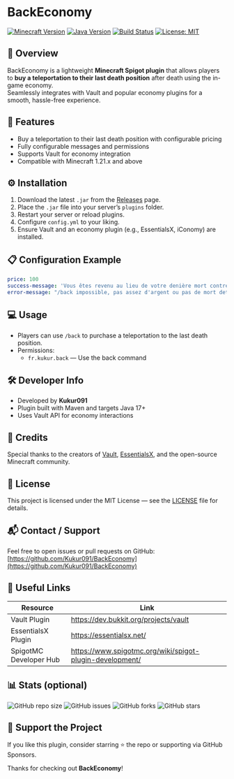 # BackEconomy

[![Minecraft Version](https://img.shields.io/badge/Minecraft-1.20.x-green?style=for-the-badge)](https://minecraft.net) 
[![Java Version](https://img.shields.io/badge/Java-17-blue?style=for-the-badge)](https://www.java.com/en/) 
[![Build Status](https://img.shields.io/github/actions/workflow/status/Kukur091/BackEconomy/maven.yml?branch=main&style=for-the-badge)](https://github.com/Kukur091/BackEconomy/actions)
[![License: MIT](https://img.shields.io/badge/License-MIT-yellow.svg?style=for-the-badge)](https://opensource.org/licenses/MIT)


## 🎉 Overview

BackEconomy is a lightweight **Minecraft Spigot plugin** that allows players to **buy a teleportation to their last death position** after death using the in-game economy.  
Seamlessly integrates with Vault and popular economy plugins for a smooth, hassle-free experience.


## 🚀 Features

- Buy a teleportation to their last death position with configurable pricing  
- Fully configurable messages and permissions  
- Supports Vault for economy integration    
- Compatible with Minecraft 1.21.x and above


## ⚙️ Installation

1. Download the latest `.jar` from the [Releases](https://github.com/Kukur091/BackEconomy/releases) page.  
2. Place the `.jar` file into your server’s `plugins` folder.  
3. Restart your server or reload plugins.  
4. Configure `config.yml` to your liking.  
5. Ensure Vault and an economy plugin (e.g., EssentialsX, iConomy) are installed.  


## 📋 Configuration Example

```yaml
price: 100
success-message: 'Vous êtes revenu au lieu de votre denière mort contre 100$'
error-message: "/back impossible, pas assez d'argent ou pas de mort detecté"
```


## 💻 Usage

- Players can use `/back` to purchase a teleportation to the last death position.  
- Permissions:  
  - `fr.kukur.back` — Use the back command  



## 🛠️ Developer Info

- Developed by **Kukur091**  
- Plugin built with Maven and targets Java 17+  
- Uses Vault API for economy interactions  


## 🙏 Credits

Special thanks to the creators of [Vault](https://dev.bukkit.org/projects/vault), [EssentialsX](https://essentialsx.net/), and the open-source Minecraft community.



## 📄 License

This project is licensed under the MIT License — see the [LICENSE](LICENSE) file for details.



## 📬 Contact / Support

Feel free to open issues or pull requests on GitHub:  
[https://github.com/Kukur091/BackEconomy](https://github.com/Kukur091/BackEconomy)



## 🔗 Useful Links

| Resource             | Link                                              |
|----------------------|---------------------------------------------------|
| Vault Plugin         | https://dev.bukkit.org/projects/vault             |
| EssentialsX Plugin   | https://essentialsx.net/                           |
| SpigotMC Developer Hub | https://www.spigotmc.org/wiki/spigot-plugin-development/ |



## 📊 Stats (optional)

![GitHub repo size](https://img.shields.io/github/repo-size/Kukur091/BackEconomy?style=flat-square)
![GitHub issues](https://img.shields.io/github/issues/Kukur091/BackEconomy?style=flat-square)
![GitHub forks](https://img.shields.io/github/forks/Kukur091/BackEconomy?style=flat-square)
![GitHub stars](https://img.shields.io/github/stars/Kukur091/BackEconomy?style=flat-square)



## 🌟 Support the Project

If you like this plugin, consider starring ⭐ the repo or supporting via GitHub Sponsors.



Thanks for checking out **BackEconomy**!  
